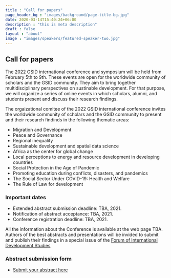 ```yaml
---
title : "Call for papers"
page_header_bg : "images/background/page-title-bg.jpg"
date: 2020-03-14T15:40:24+06:00
description : "this is meta description"
draft : false
layout : "about"
image : "images/speakers/featured-speaker-two.jpg"
---
```

## Call for papers

The 2022 GSID international conference and symposium will be held from February 5th to 9th. These events are open for the worldwide community of scholars and the GSID community.  They aim to bring together multidisciplinary perspectives on sustinable development. For that purpose, we will organize a series of online events in which scholars, alumni, and students present and discuss their research findings. 

The orgaizational comitee of the 2022 GSID international conference invites the worldwide community of scholars and the GSID community to present and their research findinds in the following thematic areas:   

- Migration and Development
- Peace and Governance
- Regional inequality
- Sustainable development and spatial data science
- Africa as the center for global change
- Local perceptions to energy and resource development in developing countries
- Social Protection in the Age of Pandemic
- Promoting education during conflicts, disasters, and pandemics
- The Social Sector Under COVID-19: Health and Welfare
- The Rule of Law for development

### Important dates

- Extended abstract submission deadline: TBA, 2021.
- Notification of abstract acceptance: TBA, 2021.
- Conference registration deadline: TBA, 2021.
  
All the information about the Conference is available at the web page TBA. Authors of the best abstracts and presentations will be invided to submit and publish their findings in a special issue of the [Forum of International Development Studies](https://www4.gsid.nagoya-u.ac.jp/en/research/publications)


### Abstract submission form 

- [Submit your abstract here](https://docs.google.com/forms/d/e/1FAIpQLSd748_Hr0vEjXIOPUZLMNUki-_RuLyWUg2aYQuaYHArVxpggw/viewform?usp=sf_link)